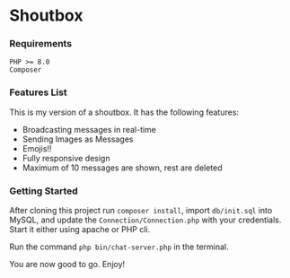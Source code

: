 # Shoutbox

### Requirements
```PHP >= 8.0``` <br/>
```Composer```

### Features List
 
This is my version of a shoutbox. It has the following features:
- Broadcasting messages in real-time
- Sending Images as Messages
- Emojis!!
- Fully responsive design
- Maximum of 10 messages are shown, rest are deleted

### Getting Started

After cloning this project run ```composer install```, import ```db/init.sql``` into MySQL, and update the ```Connection/Connection.php``` with your 
credentials. Start it either using apache or PHP cli. 

Run the command ```php bin/chat-server.php``` in the terminal. 

You are now good to go. Enjoy!
